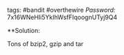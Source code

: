 tags: #bandit #overthewire 
*Password:*  7x16WNeHIi5YkIhWsfFIqoognUTyj9Q4

**Solution:

Tons of bzip2, gzip and tar
